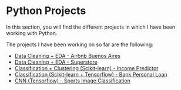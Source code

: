 # Python Projects

In this section, you will find the different projects in which I have been working with Python.

The projects I have been working on so far are the following:

- [Data Cleaning + EDA - Airbnb Buenos Aires](https://github.com/morales-francisco/Python-Projects/tree/main/Airbnb-Buenos_Aires)
- [Data Cleaning + EDA - Superstore](https://github.com/morales-francisco/Python-Projects/tree/main/Superstore)
- [Classification + Clustering (Scikit-learn) - Income Predictor](https://github.com/morales-francisco/Python-Projects/tree/main/Income_Predictor)
- [Classification (Scikit-learn + Tensorflow) - Bank Personal Loan](https://github.com/morales-francisco/Python-Projects/tree/main/Bank_Personal_Loans)
- [CNN (Tensorflow) - Sports Image Classification](https://github.com/morales-francisco/Python-Projects/tree/main/CNN_SportsImages)
